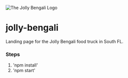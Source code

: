 ![The Jolly Bengali Logo](https://raw.github.com/bttf/jolly-bengali/master/public/img/jollybengalilogo_small.png)
# jolly-bengali
Landing page for the Jolly Bengali food truck in South FL.

### Steps
1. 'npm install'
2. 'npm start'
